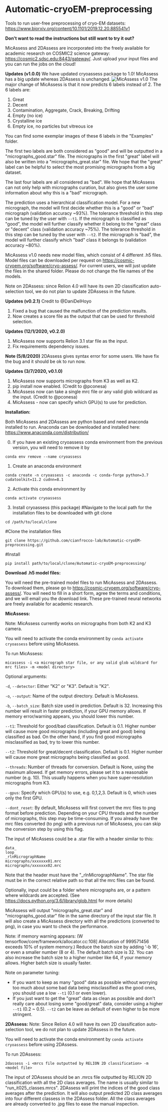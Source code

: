 # Automatic-cryoEM-preprocessing
Tools to run user-free preprocessing of cryo-EM datasets: https://www.biorxiv.org/content/10.1101/2019.12.20.885541v1

**Don't want to read the instructions but still want to try it out?**

MicAssess and 2DAssess are incorporated into the freely available for academic research on COSMIC2 science gateway: https://cosmic2.sdsc.edu:8443/gateway/. Just upload your input files and you can run the jobs on the cloud!

**Updates (v1.0.0)**
We have updated cryoassess package to 1.0! MicAssess has a big update whereas 2DAssess is unchanged.
![MicAssess v1.0](./MicAssess_v1.0.png)
The major change of MicAssess is that it now predicts 6 labels instead of 2. The 6 labels are:
  1. Great
  2. Decent
  3. Contamination, Aggregate, Crack, Breaking, Drifting
  4. Empty (no ice)
  5. Crystalline ice
  6. Empty ice, no particles but vitreous ice

You can find some exemplar images of these 6 labels in the "Examples" folder.

The first two labels are both considered as "good" and will be outputted in a "micrographs_good.star" file. The micrographs in the first "great" label will also be written into a "micrographs_great.star" file. We hope that the "great" label can be helpful to select the most promising micrographs from a big dataset.

The last four labels are all considered as "bad". We hope that MicAssess can not only help with micrographs curation, but also gives the user some information about why this is a "bad" micrograph.

The prediction uses a hierarchical classification model. For a new micrograph, the model will first decide whether this is a "good" or "bad" micrograph (validation accuracy ~93%). The tolerance threshold in this step can be tuned by the user with `--t1`. If the micrograph is classified as "good", the model will further classify whether it belong to the "great" class or "decent" class (validation accuracy ~75%). The tolerance threshold in this step can be tuned by the user with `--t2`. If the micrograph is "bad", the model will further classify which "bad" class it belongs to (validation accuracy ~80%).

MicAssess v1.0 needs new model files, which consist of 4 different .h5 files. Model files can be downloaded per request on https://cosmic-cryoem.org/software/cryo-assess/. For current users, we will just update the files in the shared folder. Please do not change the file names of the models.

Note on 2DAssess: since Relion 4.0 will have its own 2D classification auto-selection tool, we do not plan to update 2DAssess in the future.

**Updates (v0.2.1)**
Credit to @DaniDelHoyo
1. Fixed a bug that caused the malfunction of the prediction results.
2. Now creates a score file as the output that can be used for threshold selection.

**Updates (12/1/2020, v0.2.0)**
1. MicAssess now supports Relion 3.1 star file as the input.
2. Fix requirements dependency issues.

**Note (5/8/2020)**
2DAssess gives syntax error for some users. We have fix the bug and it should be ok to run now.

**Updates (3/7/2020, v0.1.0)**
1. MicAssess now supports micrographs from K3 as well as K2.
2. pip install now enabled. (Credit to @pconesa)
3. MicAssess now can take a single mrc file or any valid glob wildcard as the input. (Credit to @pconesa)
4. MicAssess - now can specify which GPU(s) to use for prediction.

**Installation:**

Both MicAssess and 2DAssess are python based and need anaconda installed to run. Anaconda can be downloaded and installed here: https://www.anaconda.com/distribution/

0. If you have an existing cryoassess conda environment from the previous version, you will need to remove it by
```
conda env remove --name cryoassess
```

1. Create an anaconda environment
```
conda create -n cryoassess -c anaconda -c conda-forge python=3.7 cudatoolkit=11.2 cudnn=8.1
```
2. Activate this conda environment by
```
conda activate cryoassess
```
3. Install cryoassess (this package)
#Navigate to the local path for the installation files to be downloaded with git clone
```
cd /path/to/local/clone
```
#Clone the installation files
```
git clone https://github.com/cianfrocco-lab/Automatic-cryoEM-preprocessing.git
```
#Install
```
pip install path/to/local/clone/Automatic-cryoEM-preprocessing/
```

**Download .h5 model files:**

You will need the pre-trained model files to run MicAssess and 2DAssess. To download them, please go to https://cosmic-cryoem.org/software/cryo-assess/. You will need to fill in a short form, agree the terms and conditions, and we will email you the download link. These pre-trained neural networks are freely available for academic research.

**MicAssess:**

Note: MicAssess currently works on micrographs from both K2 and K3 camera.

You will need to activate the conda environment by ```conda activate cryoassess``` before using MicAssess.

To run MicAssess:
```
micassess -i <a micrograph star file, or any valid glob wildcard for mrc files> -m <model directory>
```

Optional arguments:

`-d`, `--detector`: Either "K2" or "K3". Default is "K2".

`-o`, `--output`: Name of the output directory. Default is MicAssess.

`-b`, `--batch_size`: Batch size used in prediction. Default is 32. Increasing this number will result in faster prediction, if your GPU memory allows. If memory error/warning appears, you should lower this number.

`--t1`: Threshold for good/bad classification. Default is 0.1. Higher number will cause more good micrographs (including great and good) being classified as bad. On the other hand, if you find good micrographs misclassified as bad, try to lower this number.

`--t2`: Threshold for great/decent classification. Default is 0.1. Higher number will cause more great micrographs being classified as good.

`--threads`: Number of threads for conversion. Default is None, using the maximum allowed. If get memory errors, please set it to a reasonable number (e.g. 10). This usually happens when you have super-resolution micrographs from K3.

`--gpus`: Specify which GPU(s) to use, e.g. 0,1,2,3. Default is 0, which uses only the first GPU.

`--dont_reset`: By default, MicAssess will first convert the mrc files to png format before prediction. Depending on your CPU threads and the number of micrographs, this step may be time-consuming. If you already have the mrc files converted (to png) with a previous run of MicAssess, you can skip the conversion step by using this flag.

The input of MicAssess could be a .star file with a header similar to this:
```
data_
loop_
_rlnMicrographName
micrographs/xxxxxxx01.mrc
micrographs/xxxxxxx02.mrc
```
Note that the header must have the "\_rlnMicrographName". The star file must be in the correct relative path so that all the mrc files can be found.

Optionally, input could be a folder where micrographs are, or a pattern where wildcards are accepted. (See https://docs.python.org/3.6/library/glob.html for more details)

MicAssess will output "micrographs_great.star" and "micrographs_good.star" file in the same directory of the input star file. It will also create a MicAssess directory with all the predictions (converted to png), in case you want to check the performance.

Note: if memory warning appears:
(W tensorflow/core/framework/allocator.cc:108] Allocation of 999571456 exceeds 10% of system memory.)
Reduce the batch size by adding ‘-b 16’, or even a smaller number (8 or 4). The default batch size is 32. You can also increase the batch size to a higher number like 64, if your memory allows. Higher batch size is usually faster.

Note on parameter tuning:
 - If you want to keep as many "good" data as possible without worrying too much about some bad data being misclassified as the good ones, you should use a low `--t1` (0.1 or even lower).
 - If you just want to get the "great" data as clean as possible and don't really care about losing some "good/great" data, consider using a higher `--t1` (0.2 ~ 0.5). `--t2` can be leave as default of even higher to be more stringent.

**2DAssess:**
Note: Since Relion 4.0 will have its own 2D classification auto-selection tool, we do not plan to update 2DAssess in the future.

You will need to activate the conda environment by ```conda activate cryoassess``` before using 2DAssess.

To run 2DAssess:
```
2dassess -i <mrcs file outputted by RELION 2D classification> -m <model file>
```
The input of 2DAssess should be an .mrcs file outputted by RELION 2D classification with all the 2D class averages. The name is usually similar to "run_it025_classes.mrcs".
2DAssess will print the indices of the good class averages after the prediction. It will also output predicted 2D class averages into four different classess in the 2DAssess folder. All the class averages are already converted to .jpg files to ease the manual inspection.
